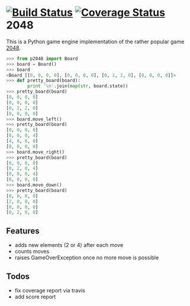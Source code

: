 [![Build Status](https://travis-ci.org/mamachanko/2048.png?branch=master)](https://travis-ci.org/mamachanko/2048)
[![Coverage Status](https://coveralls.io/repos/mamachanko/2048/badge.png)](https://coveralls.io/r/mamachanko/2048)
2048
====

This is a Python game engine implementation of the rather popular game [2048](http://gabrielecirulli.github.io/2048/).

```python
>>> from p2048 import Board
>>> board = Board()
>>> board
<Board [[0, 0, 0, 0], [0, 0, 0, 0], [0, 2, 2, 0], [0, 0, 0, 0]]>
>>> def pretty_board(board):
        print '\n'.join(map(str, board.state))
>>> pretty_board(board)
[0, 0, 0, 0]
[0, 0, 0, 0]
[0, 2, 2, 0]
[0, 0, 0, 0]
>>> board.move_left()
>>> pretty_board(board)
[0, 0, 0, 0]
[0, 0, 0, 4]
[4, 0, 0, 0]
[0, 0, 0, 0]
>>> board.move_right()
>>> pretty_board(board)
[0, 0, 0, 0]
[0, 2, 0, 4]
[0, 0, 0, 4]
[0, 0, 0, 0]
>>> board.move_down()
>>> pretty_board(board)
[0, 0, 0, 0]
[2, 0, 0, 0]
[0, 0, 0, 0]
[0, 2, 0, 8]
```

Features
--------
 * adds new elements (2 or 4) after each move
 * counts moves
 * raises GameOverException once no more move is possible

Todos
-----
 * fix coverage report via travis
 * add score report
